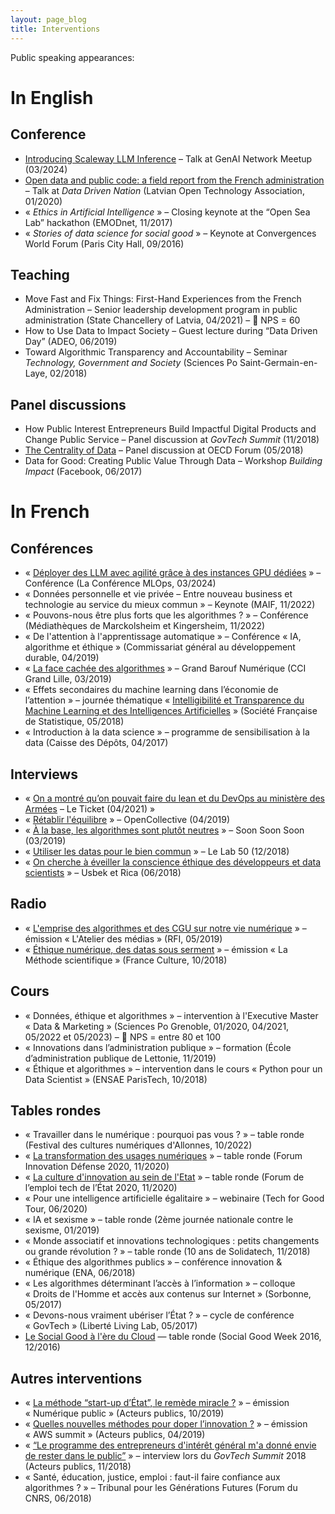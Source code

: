 ```yaml
---
layout: page_blog
title: Interventions
---
```

Public speaking appearances:

# In English

## Conference

* [Introducing Scaleway LLM Inference](https://www.youtube.com/watch?v=iB9WF0I97PQ) – Talk at GenAI Network Meetup (03/2024)
* [Open data and public code: a field report from the French administration](https://youtu.be/zkEDvjen_Kw?t=5288) – Talk at *Data Driven Nation* (Latvian Open Technology Association, 01/2020)  
* « _Ethics in Artificial Intelligence_ » – Closing keynote at the “Open Sea Lab” hackathon (EMODnet, 11/2017)  
* « _Stories of data science for social good_ » – Keynote at Convergences World Forum (Paris City Hall, 09/2016)


## Teaching
* Move Fast and Fix Things: First-Hand Experiences from the French Administration – Senior leadership development program in public administration (State Chancellery of Latvia, 04/2021) – 🎯 NPS = 60
* How to Use Data to Impact Society – Guest lecture during “Data Driven Day” (ADEO, 06/2019)
* Toward Algorithmic Transparency and Accountability – Seminar *Technology, Government and Society* (Sciences Po Saint-Germain-en-Laye, 02/2018)


## Panel discussions
* How Public Interest Entrepreneurs Build Impactful Digital Products and Change Public Service – Panel discussion at *GovTech Summit* (11/2018)
* [The Centrality of Data](https://oecd.streamakaci.com/052018/vod/day/2/room/2/hour/14:00/lang/fr) – Panel discussion at OECD Forum (05/2018)
* Data for Good: Creating Public Value Through Data – Workshop *Building Impact* (Facebook, 06/2017)



# In French

## Conférences

* « [Déployer des LLM avec agilité grâce à des instances GPU dédiées](https://conference-mlops.com/speakers/frederic-bardolle/) » – Conférence (La Conférence MLOps, 03/2024)
* « Données personnelle et vie privée – Entre nouveau business et technologie au service du mieux commun » – Keynote (MAIF, 11/2022)
* « Pouvons-nous être plus forts que les algorithmes ? » – Conférence (Médiathèques de Marckolsheim et Kingersheim, 11/2022)
* « De l'attention à l'apprentissage automatique » – Conférence « IA, algorithme et éthique » (Commissariat général au développement durable, 04/2019)
* « [La face cachée des algorithmes](https://youtu.be/17DPl9fGins) » – Grand Barouf Numérique (CCI Grand Lille, 03/2019)
* « Effets secondaires du machine learning dans l’économie de l’attention » – journée thématique « [Intelligibilité et Transparence du Machine Learning et des Intelligences Artificielles](https://www.sfds.asso.fr/fr/malia_machine_learning_et_intelligence_artificielle/630-journee_thematique_intelligibilite_et_transparence_du_machine_learning_et_des_intelligences_ar/) » (Société Française de Statistique, 05/2018)
* « Introduction à la data science » – programme de sensibilisation à la data (Caisse des Dépôts, 04/2017)


## Interviews

* « [On a montré qu’on pouvait faire du lean et du DevOps au ministère des Armées](https://www.le-ticket.fr/frederic-bardolle-cpo-ministere-armees-interview-flash/1659/) – Le Ticket (04/2021) »
* « [Rétablir l'équilibre](https://medium.com/opencollectiveparis/rétablir-léquilibre-a278dcda6795) » – OpenCollective (04/2019)
* « [À la base, les algorithmes sont plutôt neutres](https://www.soonsoonsoon.com/le-monde-de-demain-selon-Frederic-Bardolle) » – Soon Soon Soon (03/2019)
* « [Utiliser les datas pour le bien commun](https://www.lelab50.fr/utiliser-les-datas-pour-le-bien-commun/) » – Le Lab 50 (12/2018)
* « [On cherche à éveiller la conscience éthique des développeurs et data scientists](https://usbeketrica.com/fr/article/on-cherche-a-eveiller-la-conscience-ethique-des-developpeurs-et-data-scientists) » – Usbek et Rica (06/2018)


## Radio

* « [L'emprise des algorithmes et des CGU sur notre vie numérique](http://www.rfi.fr/fr/emission/20190531-emprise-algorithmes-cgu-notre-vie-numerique) » – émission « L'Atelier des médias » (RFI, 05/2019)
* « [Éthique numérique, des datas sous serment](https://www.franceculture.fr/emissions/la-methode-scientifique/ethique-numerique-des-datas-sous-serment) » – émission « La Méthode scientifique » (France Culture, 10/2018)


## Cours

* « Données, éthique et algorithmes » – intervention à l'Executive Master « Data & Marketing » (Sciences Po Grenoble, 01/2020, 04/2021, 05/2022 et 05/2023) – 🎯 NPS = entre 80 et 100
* « Innovations dans l’administration publique » – formation (École d’administration publique de Lettonie, 11/2019)
* « Éthique et algorithmes » – intervention dans le cours « Python pour un Data Scientist » (ENSAE ParisTech, 10/2018)


## Tables rondes

* « Travailler dans le numérique : pourquoi pas vous ? » – table ronde (Festival des cultures numériques d'Allonnes, 10/2022)
* « [La transformation des usages numériques](https://www.youtube.com/watch?v=d7T52DoqGEc) » – table ronde (Forum Innovation Défense 2020, 11/2020)
* « [La culture d'innovation au sein de l'Etat](https://www.dailymotion.com/video/x7xqmsa) » – table ronde (Forum de l’emploi tech de l’État 2020, 11/2020)
* « Pour une intelligence artificielle égalitaire » – webinaire (Tech for Good Tour, 06/2020)
* « IA et sexisme » – table ronde (2ème journée nationale contre le sexisme, 01/2019)
* « Monde associatif et innovations technologiques : petits changements ou grande révolution ? » – table ronde (10 ans de Solidatech, 11/2018)
* « Éthique des algorithmes publics » – conférence innovation & numérique (ENA, 06/2018)
* « Les algorithmes déterminant l’accès à l’information » – colloque « Droits de l'Homme et accès aux contenus sur Internet » (Sorbonne, 05/2017)
* « Devons-nous vraiment ubériser l’État ? » – cycle de conférence « GovTech » (Liberté Living Lab, 05/2017)
* [Le Social Good à l'ère du Cloud](https://www.facebook.com/helloasso/videos/1122013457911262) — table ronde (Social Good Week 2016, 12/2016)


## Autres interventions

* « [La méthode “start-up d’État”, le remède miracle ?](https://www.acteurspublics.fr/webtv/emissions/numerique-public/la-methode-start-up-detat-le-remede-miracle) » – émission « Numérique public » (Acteurs publics, 10/2019)
* « [Quelles nouvelles méthodes pour doper l’innovation ?](https://www.acteurspublics.fr/webtv/emissions/aws-summit/debat-quelles-nouvelles-methodes-pour-doper-linnovation) » – émission « AWS summit » (Acteurs publics, 04/2019)
* « [“Le programme des entrepreneurs d'intérêt général m'a donné envie de rester dans le public”](https://www.acteurspublics.fr/webtv/emissions/sommet-des-govtech/le-programme-des-entrepreneurs-dinteret-general-ma-donne-envie-de-rester-dans-le-public) » – interview lors du _GovTech Summit_ 2018 (Acteurs publics, 11/2018)
* « Santé, éducation, justice, emploi : faut-il faire confiance aux algorithmes ? » – Tribunal pour les Générations Futures (Forum du CNRS, 06/2018)
